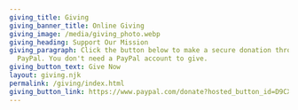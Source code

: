 ```yaml
---
giving_title: Giving
giving_banner_title: Online Giving
giving_image: /media/giving_photo.webp
giving_heading: Support Our Mission
giving_paragraph: Click the button below to make a secure donation through
  PayPal. You don't need a PayPal account to give.
giving_button_text: Give Now
layout: giving.njk
permalink: /giving/index.html
giving_button_link: https://www.paypal.com/donate?hosted_button_id=D9CX4Q7YQY5RU
---
```

